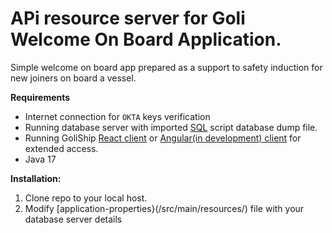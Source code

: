# APi resource server for Goli Welcome On Board Application.

Simple welcome on board app prepared as a support to safety induction for new joiners on board a vessel. 

**Requirements**
- Internet connection for `OKTA` keys verification
- Running database server with imported [SQL](https://github.com/devgitt82/GoliShip-SQL) script database dump file.
- Running GoliShip [React client]() or [Angular(in development) client]() for extended access.
- Java 17

**Installation:**

1. Clone repo to your local host.
2. Modify [application-properties}(/src/main/resources/) file with your database server details

